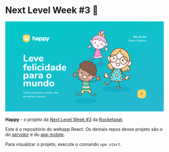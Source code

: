 # Next Level Week #3 :rocket:

![](main.png)

**Happy** - o projeto da [Next Level Week #3](https://nextlevelweek.com/) da [Rocketseat](https://rocketseat.com.br/).

Este é o repositório do webapp React. Os demais repos desse projeto são o do [servidor](https://github.com/mitestainer/happy-server) e do [app mobile](https://github.com/mitestainer/happy-mobile).

Para visualizar o projeto, execute o comando `npm start`.